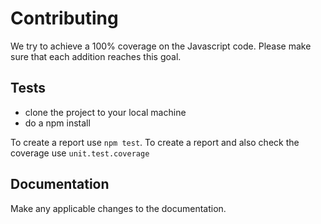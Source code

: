 # Contributing

We try to achieve a 100% coverage on the Javascript code. Please make sure that each addition reaches this goal.

## Tests

- clone the project to your local machine
- do a npm install

To create a report use `npm test`. To create a report and also check the coverage use `unit.test.coverage`

## Documentation

Make any applicable changes to the documentation.
